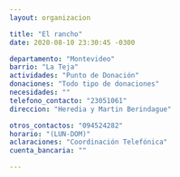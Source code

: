 ```yaml
---
layout: organizacion

title: "El rancho"
date: 2020-08-10 23:30:45 -0300

departamento: "Montevideo"
barrio: "La Teja"
actividades: "Punto de Donación"
donaciones: "Todo tipo de donaciones"
necesidades: ""
telefono_contacto: "23051061"
direccion: "Heredia y Martin Berindague"

otros_contactos: "094524282"
horario: "(LUN-DOM)"
aclaraciones: "Coordinación Telefónica"
cuenta_bancaria: ""

---
```

